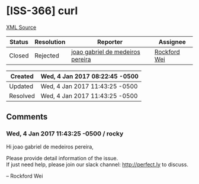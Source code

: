 # [ISS-366] curl

[XML Source](../xml/ISS-366.xml)
<p></p>





Status|Resolution|Reporter|Assignee
------|----------|--------|--------
Closed|Rejected|[joao gabriel de medeiros pereira](gah.mp1@gmail.com)|[Rockford Wei]($rocky)





Created|Wed, 4 Jan 2017 08:22:45 -0500
-------|--------------
Updated|Wed, 4 Jan 2017 11:43:25 -0500
Resolved|Wed, 4 Jan 2017 11:43:25 -0500


## Comments




### Wed, 4 Jan 2017 11:43:25 -0500 / rocky 

<p><p>Hi joao gabriel de medeiros pereira,</p>

<p>Please provide detail information of the issue.<br/>
If just need help, please join our slack channel: <a href="http://perfect.ly" class="external-link" rel="nofollow">http://perfect.ly</a> to discuss.</p>

<p>– Rockford Wei</p></p>


